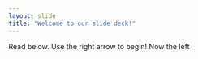 ```yaml
---
layout: slide
title: "Welcome to our slide deck!"
---
```

Read below.
Use the right arrow to begin!
Now the left
